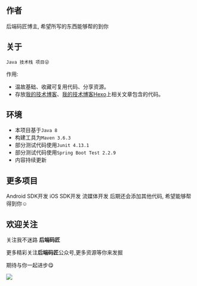
## 作者

后端码匠博主, 希望所写的东西能够帮的到你

## 关于

`Java 技术栈 项目😜`   

 作用:   

- 温故基础、收藏可复用代码、分享资源。
- 存放[我的技术博客](https://www.cnblogs.com/mzdljgz/)、[我的技术博客Hexo](https://codingce.com.cn/)上相关文章包含的代码。

## 环境

- 本项目基于```Java 8```
- 构建工具为```Maven 3.6.3```
- 部分测试代码使用```Junit 4.13.1```
- 部分测试代码使用```Spring Boot Test 2.2.9```
- 内容持续更新

## 更多项目
Android SDK开发
iOS SDK开发
流媒体开发
后期还会添加其他代码, 希望能够帮得到你☺

## 欢迎关注

关注我不迷路  **后端码匠** 


更多精彩关注**后端码匠**公众号,更多资源等你来发掘    

期待与你一起进步😋

![](https://cdn.jsdelivr.net/gh/xzMhehe/StaticFile_CDN/static/img/202108311552149.png)
